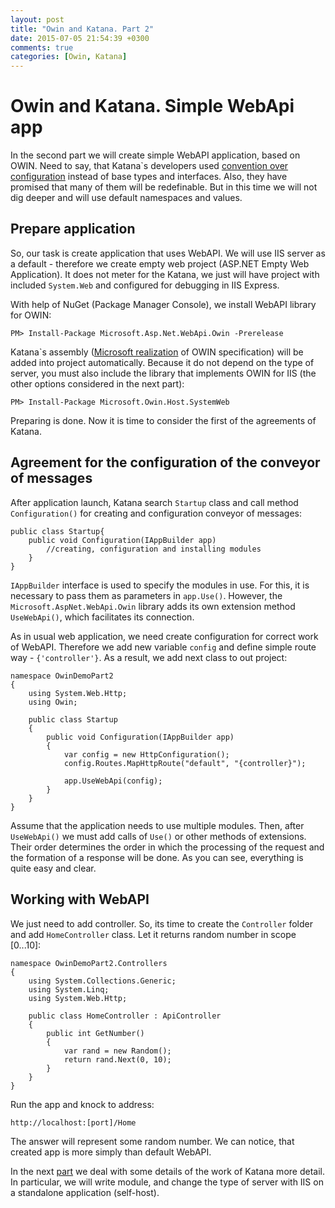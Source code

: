 ```yaml
---
layout: post
title: "Owin and Katana. Part 2"
date: 2015-07-05 21:54:39 +0300
comments: true
categories: [Owin, Katana]
---
```


Owin and Katana. Simple WebApi app
=====
In the second part we will create simple WebAPI application, based on OWIN.
Need to say, that Katana`s developers used [convention over configuration](https://en.wikipedia.org/wiki/Convention_over_configuration) instead of base types and interfaces. Also, they have promised that many of them will be redefinable. But in this time we will not dig deeper and will use default namespaces and values.

Prepare application
------
So, our task is create application that uses WebAPI. We will use IIS server as a default -  therefore we create empty web project (ASP.NET Empty Web Application). It does not meter for the Katana,  we just will have project with included `System.Web`  and configured for debugging in IIS Express. 

<!--more-->

With help of NuGet (Package Manager Console), we install WebAPI library for OWIN:
```
PM> Install-Package Microsoft.Asp.Net.WebApi.Owin -Prerelease 
```
Katana`s assembly ([Microsoft realization](previouspart) of OWIN specification) will be added into project automatically. Because it do not depend on the type of server, you must also include the library that implements OWIN for IIS (the other options considered in the next part):
```
PM> Install-Package Microsoft.Owin.Host.SystemWeb
```
Preparing is done. Now it is time to consider the first of the agreements of Katana.

Agreement for the configuration of the conveyor of messages
-----
After application launch, Katana search `Startup` class and call method `Configuration()` for creating and configuration conveyor of messages:
```
public class Startup{
	public void Configuration(IAppBuilder app)
		//creating, configuration and installing modules
	}
}
```
`IAppBuilder` interface is used to specify the modules in use. For this, it is necessary to pass them as parameters in `app.Use()`. However, the `Microsoft.AspNet.WebApi.Owin` library adds its own extension method `UseWebApi()`, which facilitates its connection. 

As in usual web application, we need create configuration for correct work of WebAPI. Therefore we add new variable `config` and define simple route way - `{'controller'}`. As a result, we add next class to out project:
```
namespace OwinDemoPart2
{
    using System.Web.Http;
    using Owin;
 
    public class Startup
    {
        public void Configuration(IAppBuilder app)
        {
            var config = new HttpConfiguration();
            config.Routes.MapHttpRoute("default", "{controller}");
 
            app.UseWebApi(config);
        }
    }
}
```
Assume that the application needs to use multiple modules. Then, after `UseWebApi()`  we must add calls of `Use()` or other methods of  extensions. Their order determines the order in which the processing of the request and the formation of a response will be done. As you can see, everything is quite easy and clear.

Working with WebAPI
----
We just need to add controller. So, its time to create the `Controller` folder and add `HomeController` class. Let it returns random number in scope [0...10]:

```
namespace OwinDemoPart2.Controllers
{
    using System.Collections.Generic;
    using System.Linq;
    using System.Web.Http;
 
    public class HomeController : ApiController
    {
        public int GetNumber()
        {
	        var rand = new Random();
            return rand.Next(0, 10);
        }
    }
}
```
Run the app and knock to address:
```
http://localhost:[port]/Home
```
The answer will represent some random number. We can notice, that created app is more simply than default WebAPI.

In the next [part]() we deal with some details of the work of Katana more detail. In particular, we will write module, and change the type of server with IIS on a standalone application (self-host).